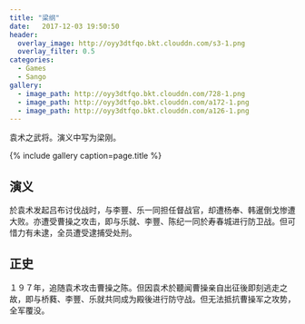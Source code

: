 ```yaml
---
title: "梁纲"
date:   2017-12-03 19:50:50
header:
  overlay_image: http://oyy3dtfqo.bkt.clouddn.com/s3-1.png
  overlay_filter: 0.5
categories:
  - Games
  - Sango
gallery:
  - image_path: http://oyy3dtfqo.bkt.clouddn.com/728-1.png
  - image_path: http://oyy3dtfqo.bkt.clouddn.com/a172-1.png
  - image_path: http://oyy3dtfqo.bkt.clouddn.com/a126-1.png
---
```


袁术之武将。演义中写为梁刚。

{% include gallery caption=page.title %}

## 演义

於袁术发起吕布讨伐战时，与李豐、乐一同担任督战官，却遭杨奉、韩暹倒戈惨遭大败。亦遭受曹操之攻击，即与乐就、李豐、陈纪一同於寿春城进行防卫战。但可惜力有未逮，全员遭受逮捕受处刑。

## 正史

１９７年，追随袁术攻击曹操之陈。但因袁术於聽闻曹操亲自出征後即刻逃走之故，即与桥蕤、李豐、乐就共同成为殿後进行防守战。但无法抵抗曹操军之攻势，全军覆没。